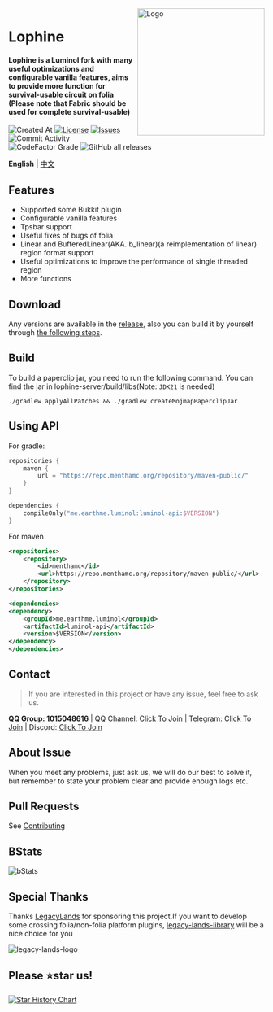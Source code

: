 <img src="public/image/lophine/lophine3.png" alt="Logo" align="right" width="250">

# Lophine

<h4>Lophine is a Luminol fork with many useful optimizations and configurable vanilla features, aims to provide
more function for survival-usable circuit on folia (Please note that Fabric should be used for complete survival-usable)</h4>

![Created At](https://img.shields.io/github/created-at/LuminolMC/Lophine?style=flat-square)
[![License](https://img.shields.io/github/license/LuminolMC/Lophine?style=flat-square)](LICENSE.md)
[![Issues](https://img.shields.io/github/issues/LuminolMC/Lophine?style=flat-square)](https://github.com/LuminolMC/Lophine/issues)
![Commit Activity](https://img.shields.io/github/commit-activity/w/LuminolMC/Lophine?style=flat-square)
![CodeFactor Grade](https://img.shields.io/codefactor/grade/github/LuminolMC/Lophine?style=flat-square)
![GitHub all releases](https://img.shields.io/github/downloads/LuminolMC/Lophine/total?style=flat-square)

**English** | [中文](./README.md)

## Features

- Supported some Bukkit plugin
- Configurable vanilla features
- Tpsbar support
- Useful fixes of bugs of folia
- Linear and BufferedLinear(AKA. b_linear)(a reimplementation of linear) region format support
- Useful optimizations to improve the performance of single threaded region
- More functions

## Download

Any versions are available in the [release](https://github.com/LuminolMC/Lophine/releases), also you can build it by yourself through [the following steps](./README_EN.md#Build).

## Build

To build a paperclip jar, you need to run the following command. You can find the jar in lophine-server/build/libs(Note: `JDK21` is needed)

 ```shell
 ./gradlew applyAllPatches && ./gradlew createMojmapPaperclipJar
```

## Using API

For gradle:

```kotlin
repositories {
    maven {
        url = "https://repo.menthamc.org/repository/maven-public/"
    }
}

dependencies {
    compileOnly("me.earthme.luminol:luminol-api:$VERSION")
}
 ```

For maven

```xml
<repositories>
    <repository>
        <id>menthamc</id>
        <url>https://repo.menthamc.org/repository/maven-public/</url>
    </repository>
</repositories>

<dependencies>
<dependency>
    <groupId>me.earthme.luminol</groupId>
    <artifactId>luminol-api</artifactId>
    <version>$VERSION</version>
</dependency>
</dependencies>
```

## Contact

> If you are interested in this project or have any issue, feel free to ask us.

**QQ Group: [1015048616](http://qm.qq.com/cgi-bin/qm/qr?_wv=1027&k=hTPlI5j6XB8pgk4sdx6RkjhBPGG1r4IR&authKey=pnu6uCKQP7Sja2CJWC15Qi3BeI%2FAsh8tU4m5muufMBjbB3zz%2BwHBZCTRRdSNKhld&noverify=0&group_code=1015048616)** | QQ Channel: [Click To Join](https://pd.qq.com/s/eq9krf9j) | Telegram: [Click To Join](https://t.me/LuminolMinecraft) | Discord: [Click To Join](https://discord.gg/Qd7m3V6eDx)

## About Issue

When you meet any problems, just ask us, we will do our best to solve it, but remember to state your problem clear and provide enough logs etc.</br>

## Pull Requests

See [Contributing](./docs/CONTRIBUTING_EN.md)

## BStats

![bStats](https://bstats.org/signatures/server-implementation/Lophine.svg "bStats")

## Special Thanks

Thanks [LegacyLands](https://github.com/LegacyLands) for sponsoring this project.If you want to develop some crossing folia/non-folia platform plugins, [legacy-lands-library](https://github.com/LegacyLands/legacy-lands-library/) will be a nice choice for you

![legacy-lands-logo](public/image/legacy-lands-logo.png)

## Please ⭐star us!

<a href="https://star-history.com/#LuminolMC/Luminol&LuminolMC/LightingLuminol&LuminolMC/Lophine&Date">
  <picture>
    <source media="(prefers-color-scheme: dark)" srcset="https://api.star-history.com/svg?repos=LuminolMC/Luminol%2CLuminolMC/LightingLuminol%2CLuminolMC/Lophine&type=Date&theme=dark" />
    <source media="(prefers-color-scheme: light)" srcset="https://api.star-history.com/svg?repos=LuminolMC/Luminol%2CLuminolMC/LightingLuminol%2CLuminolMC/Lophine&type=Date" />
    <img alt="Star History Chart" src="https://api.star-history.com/svg?repos=LuminolMC/Luminol%2CLuminolMC/LightingLuminol%2CLuminolMC/Lophine&type=Date" />
  </picture>
</a>
